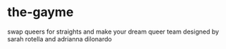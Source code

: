 # the-gayme
swap queers for straights and make your dream queer team
designed by sarah rotella and adrianna dilonardo

